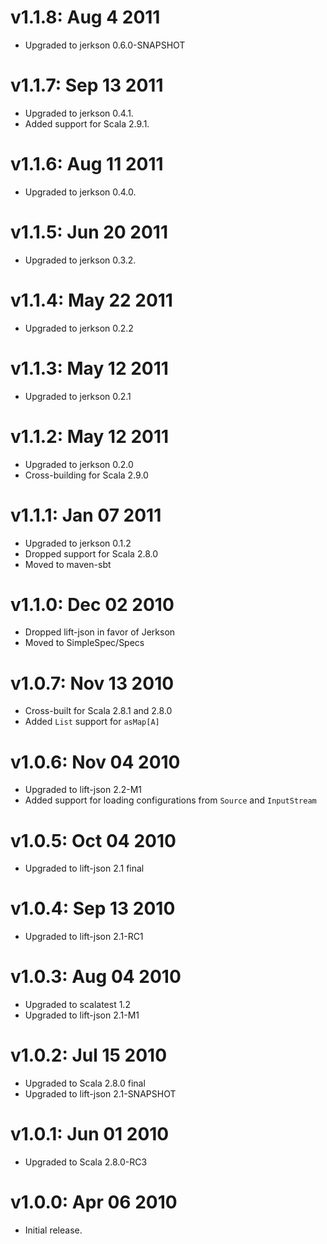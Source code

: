 v1.1.8: Aug 4 2011
===================
* Upgraded to jerkson 0.6.0-SNAPSHOT

v1.1.7: Sep 13 2011
===================

* Upgraded to jerkson 0.4.1.
* Added support for Scala 2.9.1.

v1.1.6: Aug 11 2011
===================

* Upgraded to jerkson 0.4.0.

v1.1.5: Jun 20 2011
===================

* Upgraded to jerkson 0.3.2.

v1.1.4: May 22 2011
===================

* Upgraded to jerkson 0.2.2

v1.1.3: May 12 2011
===================

* Upgraded to jerkson 0.2.1

v1.1.2: May 12 2011
===================

* Upgraded to jerkson 0.2.0
* Cross-building for Scala 2.9.0

v1.1.1: Jan 07 2011
===================

* Upgraded to jerkson 0.1.2
* Dropped support for Scala 2.8.0
* Moved to maven-sbt

v1.1.0: Dec 02 2010
===================

* Dropped lift-json in favor of Jerkson
* Moved to SimpleSpec/Specs

v1.0.7: Nov 13 2010
===================

* Cross-built for Scala 2.8.1 and 2.8.0
* Added `List` support for `asMap[A]`

v1.0.6: Nov 04 2010
===================

* Upgraded to lift-json 2.2-M1
* Added support for loading configurations from `Source` and `InputStream`

v1.0.5: Oct 04 2010
===================

* Upgraded to lift-json 2.1 final

v1.0.4: Sep 13 2010
===================

* Upgraded to lift-json 2.1-RC1

v1.0.3: Aug 04 2010
===================

* Upgraded to scalatest 1.2
* Upgraded to lift-json 2.1-M1

v1.0.2: Jul 15 2010
===================

* Upgraded to Scala 2.8.0 final
* Upgraded to lift-json 2.1-SNAPSHOT

v1.0.1: Jun 01 2010
===================

* Upgraded to Scala 2.8.0-RC3

v1.0.0: Apr 06 2010
===================

* Initial release.
